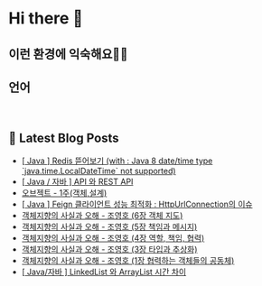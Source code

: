 # Hi there 👋

## 이런 환경에 익숙해요✍🏼

## 언어

<p>
  <img alt="" src= "https://img.shields.io/badge/JavaScript-F7DF1E?style=flat-square&logo=JavaScript&logoColor=white"/> 
  <img alt="" src= "https://img.shields.io/badge/TypeScript-black?logo=typescript&logoColor=blue"/>
</p>

## 📕 Latest Blog Posts

<ul><li><a href='https://moori-ch.tistory.com/entry/Java-Redis-%EB%9C%AF%EC%96%B4%EB%B3%B4%EA%B8%B0-with-Java-8-datetime-type-javatimeLocalDateTime-not-supported' target='_blank'>[ Java ] Redis 뜯어보기 (with : Java 8 date/time type `java.time.LocalDateTime` not supported)</a></li><li><a href='https://moori-ch.tistory.com/entry/Java-%EC%9E%90%EB%B0%94-API-%EC%99%80-REST-API' target='_blank'>[ Java / 자바 ] API 와 REST API</a></li><li><a href='https://moori-ch.tistory.com/entry/%EC%98%A4%EB%B8%8C%EC%A0%9D%ED%8A%B8-1%EC%A3%BC%EA%B0%9D%EC%B2%B4%EC%84%A4%EA%B3%84' target='_blank'>오브젝트 - 1주(객체,설계)</a></li><li><a href='https://moori-ch.tistory.com/entry/Java-Feign-%ED%81%B4%EB%9D%BC%EC%9D%B4%EC%96%B8%ED%8A%B8-%EC%84%B1%EB%8A%A5-%EC%B5%9C%EC%A0%81%ED%99%94-HttpUrlConnection-%EB%8F%99%EC%8B%9C%EC%84%B1-%EB%AC%B8%EC%A0%9C-%ED%95%B4%EA%B2%B0' target='_blank'>[ Java ] Feign 클라이언트 성능 최적화 : HttpUrlConnection의 이슈</a></li><li><a href='https://moori-ch.tistory.com/entry/%EA%B0%9D%EC%B2%B4%EC%A7%80%ED%96%A5%EC%9D%98-%EC%82%AC%EC%8B%A4%EA%B3%BC-%EC%98%A4%ED%95%B4-%EC%A1%B0%EC%98%81%ED%98%B8-6%EC%9E%A5-%EA%B0%9D%EC%B2%B4-%EC%A7%80%EB%8F%84' target='_blank'>객체지향의 사실과 오해 - 조영호 (6장 객체 지도)</a></li><li><a href='https://moori-ch.tistory.com/entry/%EA%B0%9D%EC%B2%B4%EC%A7%80%ED%96%A5%EC%9D%98-%EC%82%AC%EC%8B%A4%EA%B3%BC-%EC%98%A4%ED%95%B4-%EC%A1%B0%EC%98%81%ED%98%B8-5%EC%9E%A5-%EC%B1%85%EC%9E%84%EA%B3%BC-%EB%A9%94%EC%8B%9C%EC%A7%80' target='_blank'>객체지향의 사실과 오해 - 조영호 (5장 책임과 메시지)</a></li><li><a href='https://moori-ch.tistory.com/entry/%EA%B0%9D%EC%B2%B4%EC%A7%80%ED%96%A5%EC%9D%98-%EC%82%AC%EC%8B%A4%EA%B3%BC-%EC%98%A4%ED%95%B4-%EC%A1%B0%EC%98%81%ED%98%B8-4%EC%9E%A5' target='_blank'>객체지향의 사실과 오해 - 조영호 (4장 역할, 책임, 협력)</a></li><li><a href='https://moori-ch.tistory.com/entry/%EA%B0%9D%EC%B2%B4%EC%A7%80%ED%96%A5%EC%9D%98-%EC%82%AC%EC%8B%A4%EA%B3%BC-%EC%98%A4%ED%95%B4-%EC%A1%B0%EC%98%81%ED%98%B8-34%EC%9E%A5' target='_blank'>객체지향의 사실과 오해 - 조영호 (3장 타입과 추상화)</a></li><li><a href='https://moori-ch.tistory.com/entry/%EA%B0%9D%EC%B2%B4%EC%A7%80%ED%96%A5%EC%9D%98-%EC%82%AC%EC%8B%A4%EA%B3%BC-%EC%98%A4%ED%95%B4-%EC%A1%B0%EC%98%81%ED%98%B8' target='_blank'>객체지향의 사실과 오해 - 조영호 (1장 협력하는 객체들의 공동체)</a></li><li><a href='https://moori-ch.tistory.com/entry/Java%EC%9E%90%EB%B0%94-LinkedList-%EC%99%80-ArrayList-%EC%8B%9C%EA%B0%84-%EC%B0%A8%EC%9D%B4' target='_blank'>[ Java/자바 ] LinkedList 와 ArrayList 시간 차이</a></li></ul>